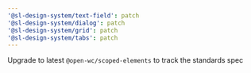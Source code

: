 ```yaml
---
'@sl-design-system/text-field': patch
'@sl-design-system/dialog': patch
'@sl-design-system/grid': patch
'@sl-design-system/tabs': patch
---
```


Upgrade to latest `@open-wc/scoped-elements` to track the standards spec
